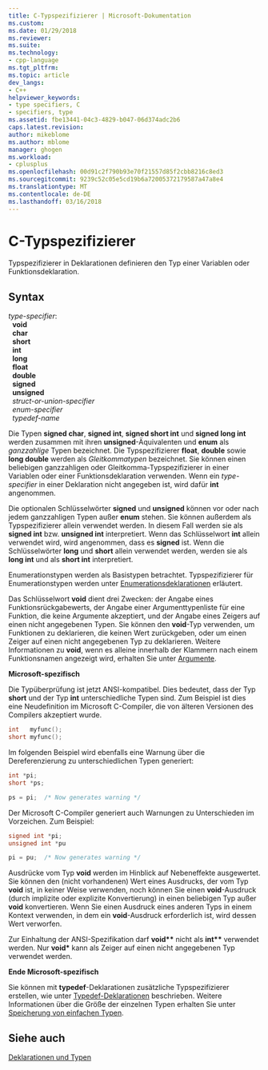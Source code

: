 ```yaml
---
title: C-Typspezifizierer | Microsoft-Dokumentation
ms.custom: 
ms.date: 01/29/2018
ms.reviewer: 
ms.suite: 
ms.technology:
- cpp-language
ms.tgt_pltfrm: 
ms.topic: article
dev_langs:
- C++
helpviewer_keywords:
- type specifiers, C
- specifiers, type
ms.assetid: fbe13441-04c3-4829-b047-06d374adc2b6
caps.latest.revision: 
author: mikeblome
ms.author: mblome
manager: ghogen
ms.workload:
- cplusplus
ms.openlocfilehash: 00d91c2f790b93e70f21557d85f2cbb8216c8ed3
ms.sourcegitcommit: 9239c52c05e5cd19b6a72005372179587a47a8e4
ms.translationtype: MT
ms.contentlocale: de-DE
ms.lasthandoff: 03/16/2018
---
```

# <a name="c-type-specifiers"></a>C-Typspezifizierer

Typspezifizierer in Deklarationen definieren den Typ einer Variablen oder Funktionsdeklaration.

## <a name="syntax"></a>Syntax

*type-specifier*:  
&nbsp;&nbsp;**void**  
&nbsp;&nbsp;**char**  
&nbsp;&nbsp;**short**  
&nbsp;&nbsp;**int**  
&nbsp;&nbsp;**long**  
&nbsp;&nbsp;**float**  
&nbsp;&nbsp;**double**  
&nbsp;&nbsp;**signed**  
&nbsp;&nbsp;**unsigned**  
&nbsp;&nbsp;*struct-or-union-specifier*  
&nbsp;&nbsp;*enum-specifier*  
&nbsp;&nbsp;*typedef-name*  

Die Typen **signed char**, **signed int**, **signed short int** und **signed long int** werden zusammen mit ihren **unsigned**-Äquivalenten und **enum** als *ganzzahlige* Typen bezeichnet. Die Typspezifizierer **float**, **double** sowie **long double** werden als *Gleitkommatypen* bezeichnet. Sie können einen beliebigen ganzzahligen oder Gleitkomma-Typspezifizierer in einer Variablen oder einer Funktionsdeklaration verwenden. Wenn ein *type-specifier* in einer Deklaration nicht angegeben ist, wird dafür **int** angenommen.

Die optionalen Schlüsselwörter **signed** und **unsigned** können vor oder nach jedem ganzzahligen Typen außer **enum** stehen. Sie können außerdem als Typspezifizierer allein verwendet werden. In diesem Fall werden sie als **signed int** bzw. **unsigned int** interpretiert. Wenn das Schlüsselwort **int** allein verwendet wird, wird angenommen, dass es **signed** ist. Wenn die Schlüsselwörter **long** und **short** allein verwendet werden, werden sie als **long int** und als **short int** interpretiert.

Enumerationstypen werden als Basistypen betrachtet. Typspezifizierer für Enumerationstypen werden unter [Enumerationsdeklarationen](../c-language/c-enumeration-declarations.md) erläutert.

Das Schlüsselwort **void** dient drei Zwecken: der Angabe eines Funktionsrückgabewerts, der Angabe einer Argumenttypenliste für eine Funktion, die keine Argumente akzeptiert, und der Angabe eines Zeigers auf einen nicht angegebenen Typen. Sie können den **void**-Typ verwenden, um Funktionen zu deklarieren, die keinen Wert zurückgeben, oder um einen Zeiger auf einen nicht angegebenen Typ zu deklarieren. Weitere Informationen zu **void**, wenn es alleine innerhalb der Klammern nach einem Funktionsnamen angezeigt wird, erhalten Sie unter [Argumente](../c-language/arguments.md).

**Microsoft-spezifisch**

Die Typüberprüfung ist jetzt ANSI-kompatibel. Dies bedeutet, dass der Typ **short** und der Typ **int** unterschiedliche Typen sind. Zum Beispiel ist dies eine Neudefinition im Microsoft C-Compiler, die von älteren Versionen des Compilers akzeptiert wurde.

```C
int   myfunc();
short myfunc();
```

Im folgenden Beispiel wird ebenfalls eine Warnung über die Dereferenzierung zu unterschiedlichen Typen generiert:

```C
int *pi;
short *ps;

ps = pi;  /* Now generates warning */
```

Der Microsoft C-Compiler generiert auch Warnungen zu Unterschieden im Vorzeichen. Zum Beispiel:

```C
signed int *pi;
unsigned int *pu

pi = pu;  /* Now generates warning */
```

Ausdrücke vom Typ **void** werden im Hinblick auf Nebeneffekte ausgewertet. Sie können den (nicht vorhandenen) Wert eines Ausdrucks, der vom Typ **void** ist, in keiner Weise verwenden, noch können Sie einen **void**-Ausdruck (durch implizite oder explizite Konvertierung) in einen beliebigen Typ außer **void** konvertieren. Wenn Sie einen Ausdruck eines anderen Typs in einem Kontext verwenden, in dem ein **void**-Ausdruck erforderlich ist, wird dessen Wert verworfen.

Zur Einhaltung der ANSI-Spezifikation darf **void\*\*** nicht als **int\*\*** verwendet werden. Nur **void\*** kann als Zeiger auf einen nicht angegebenen Typ verwendet werden.

**Ende Microsoft-spezifisch**

Sie können mit **typedef**-Deklarationen zusätzliche Typspezifizierer erstellen, wie unter [Typedef-Deklarationen](../c-language/typedef-declarations.md) beschrieben. Weitere Informationen über die Größe der einzelnen Typen erhalten Sie unter [Speicherung von einfachen Typen](../c-language/storage-of-basic-types.md).

## <a name="see-also"></a>Siehe auch

[Deklarationen und Typen](../c-language/declarations-and-types.md)  
